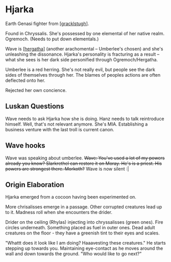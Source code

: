 # Hjarka
Earth Genasi fighter from [[gracklstugh]].

Found in Chryssalis.
She's possessed by one elemental of her native realm.  Ogremoch.
(Needs to put down elementals.)

Wave is [[hergatha]] (another arachomental – Umberlee's chosen) and she's unleashing the dissonance.
Hjarka's personality is fracturing as a result – what she sees is her dark side personified through Ogremoch/Hergatha.

Umberlee is a red herring. She's not really evil, but people see the dark sides of themselves through her. The blames of peoples actions are often deflected onto her.

Rejected her own concience.

## Luskan Questions
Wave needs to ask Hjarka how she is doing.
Hanz needs to talk reintroduce himself.
Well, that's not relevant anymore. She's MIA. Establishing a business venture with the last troll is current canon.

## Wave hooks
Wave was speaking about umberlee.
~~Wave: You've used a lot of my powers already you know? Slarkrethel can restore it on Moray. He's is a priest. His powers are strongest there. Morkoth?~~
Wave is now silent :|

## Origin Elaboration
Hjarka emerged from a cocoon having been experimented on.

More chrisalisses emerge in a passage. Other corrupted creatures lead up to it.
Madness roll when she encounters the drider.

Drider on the ceiling (Rhylas) injecting into chryssalisses (green ones). Fire circles underneath. Something placed as fuel in outer ones.
Dead adult creatures on the floor - they have a greenish tint to their eyes and scales.

"Whattt does it look like I am doing? Haaavesting these creatures."
He starts stepping up towards you. Maintaining eye-contact as he moves around the wall and down towards the ground.
"Who would like to go next?”

[//begin]: # "Autogenerated link references for markdown compatibility"
[gracklstugh]: ../underdark/gracklstugh "Gracklstugh"
[hergatha]: ../npcs/hergatha "Hergatha"
[//end]: # "Autogenerated link references"
